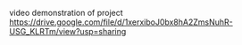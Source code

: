 video demonstration of project
https://drive.google.com/file/d/1xerxiboJ0bx8hA2ZmsNuhR-USG_KLRTm/view?usp=sharing
